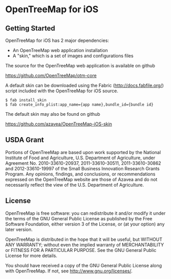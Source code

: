# OpenTreeMap for iOS

## Getting Started

OpenTreeMap for iOS has 2 major dependencies:

  - An OpenTreeMap web application installation
  - A "skin," which is a set of images and configurations files

The source for the OpenTreeMap web application is available on github

<a href="https://github.com/OpenTreeMap/otm-core">https://github.com/OpenTreeMap/otm-core</a>

A default skin can be downloaded using the Fabric (http://docs.fabfile.org/) script included with the OpenTreeMap for iOS source.

    $ fab install_skin
    $ fab create_info_plist:app_name={app name},bundle_id={bundle id}

The default skin may also be found on github

<a href="https://github.com/azavea/OpenTreeMap-iOS-skin">https://github.com/azavea/OpenTreeMap-iOS-skin</a>

USDA Grant
---------------
Portions of OpenTreeMap are based upon work supported by the National Institute of Food and Agriculture, U.S. Department of Agriculture, under Agreement No. 2010-33610-20937, 2011-33610-30511, 2011-33610-30862 and 2012-33610-19997 of the Small Business Innovation Research Grants Program. Any opinions, findings, and conclusions, or recommendations expressed on the OpenTreeMap website are those of Azavea and do not necessarily reflect the view of the U.S. Department of Agriculture.

License
---------------

OpenTreeMap is free software: you can redistribute it and/or modify
it under the terms of the GNU General Public License as published by
the Free Software Foundation, either version 3 of the License, or
(at your option) any later version.

OpenTreeMap is distributed in the hope that it will be useful,
but WITHOUT ANY WARRANTY; without even the implied warranty of
MERCHANTABILITY or FITNESS FOR A PARTICULAR PURPOSE.  See the
GNU General Public License for more details.

You should have received a copy of the GNU General Public License
along with OpenTreeMap.  If not, see <http://www.gnu.org/licenses/>.
